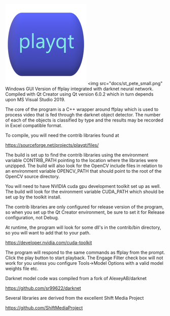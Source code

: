 <picture><img src="resources/playqt_256.png" alt="playqt"></picture>
<picture><img src="docs/st_pete_small.png"</picture>
Windows GUI Version of ffplay integrated with darknet neural network.
Compiled with Qt Creator using Qt version 6.0.2 which in turn
depends upon MS Visual Studio 2019.

The core of the program is a C++ wrapper around ffplay which is
used to process video that is fed through the darknet object
detector.  The number of each of the objects is classified by
type and the results may be recorded in Excel compatible 
format.

To compile, you will need the contrib libraries found at 

https://sourceforge.net/projects/playqt/files/

The build is set up to find the contrib libraries using the
environment variable CONTRIB_PATH pointing to the location
where the libraries were unzipped.  The build will also look
for the OpenCV include files in relation to an environment
variable OPENCV_PATH that should point to the root of the
OpenCV source directory.

You will need to have NVIDIA cuda gpu development toolkit set up as well.
The build will look for the evironment variable CUDA_PATH which should
be set up by the toolkit install.

The contrib libraries are only configured for release version of the
program, so when you set up the Qt Creator environment, be sure to 
set it for Release configuration, not Debug.

At runtime, the program will look for some dll's in the contrib/bin 
directory, so you will want to add that to your path.  

https://developer.nvidia.com/cuda-toolkit

The program will respond to the same commands as ffplay from the prompt.
Click the play button to start playback.  The Engage Filter check box will 
not work for you unless you configure Tools->Model Options with a valid 
model weights file etc.

Darknet model code was compiled from a fork of AlexeyAB/darknet

https://github.com/sr99622/darknet

Several libraries are derived from the excellent Shift Media Project

https://github.com/ShiftMediaProject
